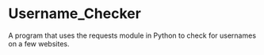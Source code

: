 # Username_Checker
A program that uses the requests module in Python to check for usernames on a few websites. 
